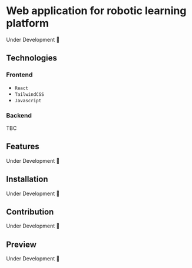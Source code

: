 # Web application for robotic learning platform
Under Development 🥀

## Technologies

### Frontend
- ``React``
- ``TailwindCSS``
- ``Javascript``

### Backend
TBC


## Features
Under Development 🥀

## Installation
Under Development 🥀

## Contribution
Under Development 🥀

## Preview
Under Development 🥀
